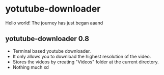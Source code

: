 # yotutube-downloader

Hello world! The journey has just began aaand 

## yotutube-downloader 0.8
- Terminal based youtube downloader.
- It only allows you to download the highest resolution of the video.
- Stores the videos by creating "Videos" folder at the current directory.
- Nothing much xd